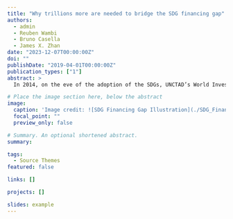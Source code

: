 ```yaml
---
title: "Why trillions more are needed to bridge the SDG financing gap"
authors: 
  - admin
  - Reuben Wambi
  - Bruno Casella
  - James X. Zhan
date: "2023-12-07T00:00:00Z"
doi: ""
publishDate: "2019-04-01T00:00:00Z"
publication_types: ["1"]
abstract: >
  In 2014, on the eve of the adoption of the SDGs, UNCTAD’s World Investment Report put the annual investment gap faced by developing countries to achieve the goals at $2.5 trillion. A new midpoint review sets the bar much higher, at $4 - $4.3 trillion, according to the latest UNCTAD SDG Investment Trends Monitor. Taking place ahead of COP28, the World Investment Forum 2023 offers a platform for policymakers at the highest levels to take decisive actions to accelerate SDG financing.

# Place the image section here, below the abstract
image:
  caption: 'Image credit: ![SDG Financing Gap Illustration](./SDG_Financing_gap.png)'
  focal_point: ""
  preview_only: false

# Summary. An optional shortened abstract.
summary: 

tags:
  - Source Themes
featured: false

links: []

projects: []

slides: example
---
```


